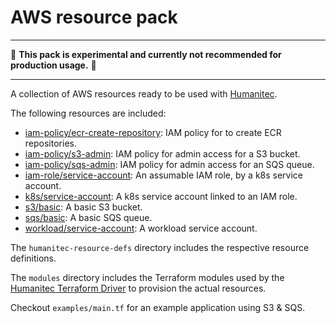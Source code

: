 # AWS resource pack

---

:construction: __This pack is experimental and currently not recommended for production usage.__ :construction:

---

A collection of AWS resources ready to be used with [Humanitec](https://humanitec.com/).

The following resources are included:

* [iam-policy/ecr-create-repository](./humanitec-resource-defs/iam-policy/ecr-create-repository): IAM policy for to create ECR repositories.
* [iam-policy/s3-admin](./humanitec-resource-defs/iam-policy/s3-admin): IAM policy for admin access for a S3 bucket.
* [iam-policy/sqs-admin](./humanitec-resource-defs/iam-policy/sqs-admin): IAM policy for admin access for an SQS queue.
* [iam-role/service-account](./humanitec-resource-defs/iam-role/service-account): An assumable IAM role, by a k8s service account.
* [k8s/service-account](./humanitec-resource-defs/k8s/service-account): A k8s service account linked to an IAM role.
* [s3/basic](./humanitec-resource-defs/s3/basic): A basic S3 bucket.
* [sqs/basic](./humanitec-resource-defs/sqs/basic): A basic SQS queue.
* [workload/service-account](./humanitec-resource-defs/workload/service-account): A workload service account.

The `humanitec-resource-defs` directory includes the respective resource definitions.

The `modules` directory includes the Terraform modules used by the [Humanitec Terraform Driver](https://developer.humanitec.com/integration-and-extensions/drivers/generic-drivers/terraform/) to provision the actual resources.

Checkout `examples/main.tf` for an example application using S3 & SQS.
